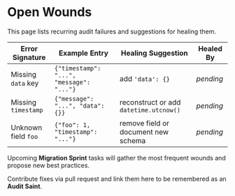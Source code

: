 # Open Wounds

This page lists recurring audit failures and suggestions for healing them.

| Error Signature | Example Entry | Healing Suggestion | Healed By |
|-----------------|--------------|-------------------|-----------|
| Missing `data` key | `{"timestamp": "...", "message": "..."}` | add `'data': {}` | _pending_ |
| Missing `timestamp` | `{"message": "...", "data": {}}` | reconstruct or add `datetime.utcnow()` | _pending_ |
| Unknown field `foo` | `{"foo": 1, "timestamp": "..."}` | remove field or document new schema | _pending_ |

Upcoming **Migration Sprint** tasks will gather the most frequent wounds and propose new best practices.

Contribute fixes via pull request and link them here to be remembered as an **Audit Saint**.
